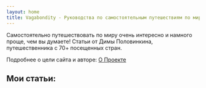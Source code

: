 ```yaml
---
layout: home
title: Vagabondity - Руководства по самостоятельным путешествиям по миру
---
```


Самостоятельно путешествовать по миру очень интересно и намного проще, чем вы думаете! Статьи от Димы Половинкина, путешественника с 70+ посещенных стран.

Подробнее о цели сайта и авторе: <a href="about">О Проекте</a>

## Мои статьи:
